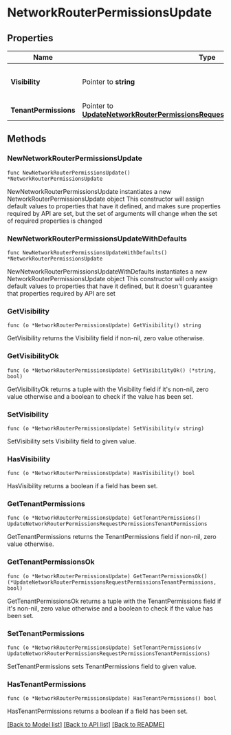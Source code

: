 # NetworkRouterPermissionsUpdate

## Properties

Name | Type | Description | Notes
------------ | ------------- | ------------- | -------------
**Visibility** | Pointer to **string** | Sets visibility - public, private | [optional] 
**TenantPermissions** | Pointer to [**UpdateNetworkRouterPermissionsRequestPermissionsTenantPermissions**](UpdateNetworkRouterPermissionsRequestPermissionsTenantPermissions.md) |  | [optional] 

## Methods

### NewNetworkRouterPermissionsUpdate

`func NewNetworkRouterPermissionsUpdate() *NetworkRouterPermissionsUpdate`

NewNetworkRouterPermissionsUpdate instantiates a new NetworkRouterPermissionsUpdate object
This constructor will assign default values to properties that have it defined,
and makes sure properties required by API are set, but the set of arguments
will change when the set of required properties is changed

### NewNetworkRouterPermissionsUpdateWithDefaults

`func NewNetworkRouterPermissionsUpdateWithDefaults() *NetworkRouterPermissionsUpdate`

NewNetworkRouterPermissionsUpdateWithDefaults instantiates a new NetworkRouterPermissionsUpdate object
This constructor will only assign default values to properties that have it defined,
but it doesn't guarantee that properties required by API are set

### GetVisibility

`func (o *NetworkRouterPermissionsUpdate) GetVisibility() string`

GetVisibility returns the Visibility field if non-nil, zero value otherwise.

### GetVisibilityOk

`func (o *NetworkRouterPermissionsUpdate) GetVisibilityOk() (*string, bool)`

GetVisibilityOk returns a tuple with the Visibility field if it's non-nil, zero value otherwise
and a boolean to check if the value has been set.

### SetVisibility

`func (o *NetworkRouterPermissionsUpdate) SetVisibility(v string)`

SetVisibility sets Visibility field to given value.

### HasVisibility

`func (o *NetworkRouterPermissionsUpdate) HasVisibility() bool`

HasVisibility returns a boolean if a field has been set.

### GetTenantPermissions

`func (o *NetworkRouterPermissionsUpdate) GetTenantPermissions() UpdateNetworkRouterPermissionsRequestPermissionsTenantPermissions`

GetTenantPermissions returns the TenantPermissions field if non-nil, zero value otherwise.

### GetTenantPermissionsOk

`func (o *NetworkRouterPermissionsUpdate) GetTenantPermissionsOk() (*UpdateNetworkRouterPermissionsRequestPermissionsTenantPermissions, bool)`

GetTenantPermissionsOk returns a tuple with the TenantPermissions field if it's non-nil, zero value otherwise
and a boolean to check if the value has been set.

### SetTenantPermissions

`func (o *NetworkRouterPermissionsUpdate) SetTenantPermissions(v UpdateNetworkRouterPermissionsRequestPermissionsTenantPermissions)`

SetTenantPermissions sets TenantPermissions field to given value.

### HasTenantPermissions

`func (o *NetworkRouterPermissionsUpdate) HasTenantPermissions() bool`

HasTenantPermissions returns a boolean if a field has been set.


[[Back to Model list]](../README.md#documentation-for-models) [[Back to API list]](../README.md#documentation-for-api-endpoints) [[Back to README]](../README.md)


